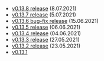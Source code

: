 * [v0.13.8 release](/news/v0-13-8) (8.07.2021)
* [v0.13.7 release](/news/v0-13-7) (5.07.2021)
* [v0.13.6 bug-fix release](/news/v0-13-6) (15.06.2021)
* [v0.13.5 release](/news/v0-13-5) (06.06.2021)
* [v0.13.4 release](/news/v0-13-4) (04.06.2021)
* [v0.13.3 release](/news/v0-13-3) (27.05.2021)
* [v0.13.2 release](/news/v0-13-2) (23.05.2021)
* [v0.13.1](/news/v0-13-1)
